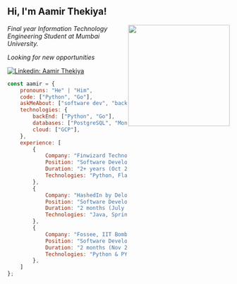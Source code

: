 <h2>Hi, I'm Aamir Thekiya!</h2>
<img align='right' src="https://media.giphy.com/media/M9gbBd9nbDrOTu1Mqx/giphy.gif" width="230">
<p><em>Final year Information Technology Engineering Student at Mumbai University.</em></p>
<p><em>Looking for new opportunities</em></p>

[![Linkedin: Aamir Thekiya](https://img.shields.io/badge/-aamir-blue?style=flat-square&logo=Linkedin&logoColor=white&link=https://www.linkedin.com/in/aamir-thekiya//)](https://www.linkedin.com/in/aamir-thekiya//)

```javascript
const aamir = {
    pronouns: "He" | "Him",
    code: ["Python", "Go"],
    askMeAbout: ["software dev", "backEnd dev"],
    technologies: {
        backEnd: ["Python", "Go"],
        databases: ["PostgreSQL", "MongoDB", "MySQL", "Redis"],
        cloud: ["GCP"],
    },
    experience: [
        {
            Company: "Finwizard Technology Pvt Ltd", 
            Position: "Software Development Enginner 1",
            Duration: "2+ years (Oct 2021 - Present)", 
            Technologies: "Python, Flask, PostgreSQL, MySQL, Redis, GCP, Docker"
        },
        {
            Company: "HashedIn by Deloitte", 
            Position: "Software Development Intern",
            Duration: "2 months (July 2021 - Oct 2021)", 
            Technologies: "Java, Spring boot, MySQL, Gitlab"
        },
        {
            Company: "Fossee, IIT Bombay", 
            Position: "Software Development Intern",
            Duration: "2 months (Nov 2019 - Jan 2020)", 
            Technologies: "Python & PYQT5, Shell Script"
        },
    ]
};
```
